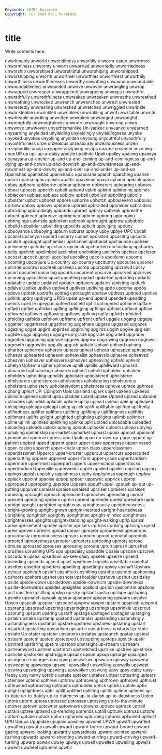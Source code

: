 ```yaml
---
Keywords: 18484 kojimura
Copyright: (C) 2024 Koji Murakami
---
```


# title

Write contents here.



nworkmanly unworld unworldliness
unworldly unworm-eaten unwormed unworminess unwormy unworn unworried unworriedly unworriedness unworship
unworshiped unworshipful unworshiping unworshipped unworshipping unworth unworthier unworthies unworthiest unworthily
unworthiness unworthinesses unworthy unwotting unwound unwoundable unwoundableness unwounded unwove unwoven
unwrangling unwrap unwrapped unwrapper unwrappered unwrapping unwraps unwrathful unwrathfully unwrathfulness
unwreaked unwreaken unwreathe unwreathed unwreathing unwrecked unwrench unwrenched unwrest unwrested
unwrestedly unwresting unwrestled unwretched unwriggled unwrinkle unwrinkleable unwrinkled unwrinkles unwrinkling
unwrit unwritable unwrite unwriteable unwriting unwritten unwroken unwronged unwrongful unwrongfully
unwrongfulness unwrote unwrought unwrung unwry unwwove unwwoven unyachtsmanlike Un-yankee unyeaned
unyearned unyearning unyielded unyielding unyieldingly unyieldingness unyoke unyoked unyokes unyoking
unyolden unyoung unyouthful unyouthfully unyouthfulness unze unzealous unzealously unzealousness unzen
unzephyrlike unzip unzipped unzipping unzips unzone unzoned unzoning -uous UP
up up- up-a-daisy upaisle upaithric Upali upalley upalong upanaya upanayana
up-anchor up-and up-and-coming up-and-comingness up-and-doing up-and-down up-and-downish up-and-downishness up-and-downness up-and-downy
up-and-over up-and-under up-and-up Upanishad upanishad upanishadic upapurana uparch uparching uparise
uparm uparna upas upases upattic upavenue upaya upband upbank upbar
upbay upbbore upbborne upbear upbearer upbearers upbearing upbears upbeat upbeats
upbelch upbelt upbend upbid upbind upbinding upbinds upblacken upblast upblaze
upblow upboil upboiled upboiling upboils upbolster upbolt upboost upbore upborne
upbotch upboulevard upbound up-bow upbow upbows upbrace upbraid upbraided upbraider
upbraiders upbraiding upbraidingly upbraids upbrast upbray upbreak upbreathe upbred upbreed
upbreeze upbrighten upbrim upbring upbringing upbringings upbristle upbroken upbrook upbrought
upbrow upbubble upbuild upbuilder upbuilding upbuilds upbuilt upbulging upbuoy upbuoyance
upbuoying upburn upburst upbuy upby upbye UPC upcall upcanal upcanyon
upcard upcarry upcast upcasted upcasting upcasts upcatch upcaught upchamber upchannel
upchariot upchaunce upcheer upchimney upchoke up-chuck upchuck upchucked upchucking upchucks
upcity upclimb upclimbed upclimber upclimbing upclimbs upclose upcloser upcoast upcock
upcoil upcoiled upcoiling upcoils upcolumn upcome upcoming upconjure Up-country up-country
upcountry upcourse upcover upcrane upcrawl upcreek upcreep upcrop upcropping upcrowd
upcry upcurl upcurled upcurling upcurls upcurrent upcurve upcurved upcurves upcurving
upcushion upcut upcutting updart updarted updarting updarts updatable update updated
updater updaters updates updating updeck updelve Updike updive updived updives
updiving updo updome updos updove updraft updrafts updrag updraught updraw
updress updried updries updrink updry updrying UPDS upeat up-end upend
upended upending upends uperize upeygan upfeed upfield upfill upfingered upflame
upflare upflash upflee upflicker upfling upflinging upflings upfloat upflood upflow
upflowed upflower upflowing upflows upflung upfly upfold upfolded upfolding upfolds
upfollow upframe upfront upfurl upgale upgang upgape upgather upgathered upgathering
upgathers upgaze upgazed upgazes upgazing upget upgird upgirded upgirding upgirds
upgirt upgive upglean upglide upgo upgoing upgorge up-grade upgrade upgraded
upgrader upgrades upgrading upgrave upgrew upgrow upgrowing upgrown upgrows upgrowth
upgrowths upgully upgush uphale Upham uphand uphang upharbor upharrow upharsin
uphasp upheal upheap upheaped upheaping upheaps uphearted upheaval upheavalist upheavals
upheave upheaved upheaven upheaver upheavers upheaves upheaving upheld uphelm uphelya
Uphemia upher uphhove uphill uphills uphillward uphoard uphoarded uphoarding uphoards
uphoist uphold upholden upholder upholders upholding upholds upholster upholstered upholsterer
upholsterers upholsteress upholsteries upholstering upholsterous upholsters upholstery upholsterydom upholstress uphove
uphroe uphroes uphung uphurl UPI Upington Upis upisland upjerk upjet
upkeep upkeeps upkindle upknell upknit upla upladder uplaid uplake Upland
upland uplander uplanders uplandish uplands uplane uplay uplead uplean upleap
upleaped upleaping upleaps upleapt upleg uplick uplift upliftable uplifted upliftedly
upliftedness uplifter uplifters uplifting upliftingly upliftingness upliftitis upliftment uplifts uplight
uplighted uplighting uplights uplimb uplimber upline uplink uplinked uplinking uplinks
uplit upload uploadable uploaded uploading uploads uplock uplong uplook uplooker
uploom uploop uplying upmaking upmanship up-market upmarket upmast upmix upmost
upmount upmountain upmove upness upo Upolu upon up-over up-page uppard
up-patient uppbad upped uppent upper upper-case uppercase upper-cased upper-casing upperch
upper-circle upper-class upperclassman upperclassmen Upperco upper-cruster uppercut uppercuts uppercutted uppercutting
upperer upperest upper-form upper-grade upperhandism uppermore uppermost upperpart uppers upper-school
upperstocks uppertendom Upperville upperworks uppile uppiled uppiles uppiling upping uppings
uppish uppishly uppishness uppity uppityness upplough upplow uppluck uppoint uppoise
uppop uppour uppowoc upprick upprop uppropped uppropping upprops Uppsala uppuff
uppull uppush up-put up-putting upquiver upraisal upraise upraised upraiser upraisers
upraises upraising upraught upreach upreached upreaches upreaching uprear upreared uprearing
uprears uprein uprend uprender uprest uprestore uprid upridge upright uprighted
uprighteous uprighteously uprighteousness upright-growing upright-grown upright-hearted upright-heartedness uprighting uprightish uprightly
uprightman upright-minded uprightness uprightnesses uprights upright-standing upright-walking uprip uprisal uprise
uprisement uprisen upriser uprisers uprises uprising uprisings uprist uprive upriver
uprivers uproad uproar uproarer uproariness uproarious uproariously uproariousness uproars uproom
uproot uprootal uprootals uprooted uprootedness uprooter uprooters uprooting uproots uprose
uprouse uproused uprouses uprousing uproute uprun uprush uprushed uprushes uprushing
UPS ups upsadaisy upsaddle Upsala upscale upscrew upscuddle upseal upsedoun
up-see-daisy upseek upseize upsend upsending upsends upsent upset upsetment upsets
upsettable upsettal upsetted upsetter upsetters upsetting upsettingly upsey upshaft Upshaw
upshear upsheath upshift upshifted upshifting upshifts upshoot upshooting upshoots upshore
upshot upshots upshoulder upshove upshut upsidaisy upside upside-down upsidedown upside-downism
upside-downness upside-downwards upsides upsighted upsiloid upsilon upsilonism upsilons upsit upsitten
upsitting upskip up-sky upslant upslip upslope upsloping upsmite upsnatch upsoak
upsoar upsoared upsoaring upsoars upsolve Upson upspeak upspear upspeed upspew
upspin upspire upsplash upspout upsprang upspread upspring upspringing upsprings upsprinkle
upsprout upsprung upspurt upsring upstaff upstage upstaged upstages upstaging upstair
upstairs upstamp upstand upstander upstanding upstandingly upstandingness upstands upstare upstared
upstares upstaring upstart upstarted upstarting upstartism upstartle upstartness upstarts Up-state
upstate Up-stater upstater upstaters upstates upstaunch upstay upsteal upsteam upstem
upstep upstepped upstepping upsteps upstick upstir upstirred upstirring upstirs upstood
upstraight up-stream upstream upstreamward upstreet upstretch upstretched upstrike upstrive up-stroke
upstroke upstrokes upstruggle upsuck upsun upsup upsurge upsurged upsurgence upsurges
upsurging upswallow upswarm upsway upsweep upsweeping upsweeps upswell upswelled upswelling
upswells upswept upswing upswinging upswings upswollen upswung upsy upsy-daisy upsy-freesy
upsy-turvy uptable uptake uptaker uptakes uptear uptearing uptears uptemper uptend
upthrew upthrow upthrowing upthrown upthrows upthrust upthrusted upthrusting upthrusts upthunder
uptick upticks uptide uptie uptight uptightness uptill uptilt uptilted uptilting
uptilts uptime uptimes up-to-date up-to-dately up-to-dateness up-to-datish up-to-datishness Upton uptore
uptorn uptoss uptossed uptosses uptossing up-to-the-minute uptower uptown uptowner uptowners
uptowns uptrace uptrack uptrail uptrain uptree uptrend up-trending uptrends uptrill
uptrunk uptruss upttore upttorn uptube uptuck upturn upturned upturning upturns
uptwined uptwist UPU Upupa Upupidae upupoid upvalley upvomit UPWA upwaft
upwafted upwafting upwafts upwall upward upward-borne upward-bound upward-gazing upward-looking upwardly
upwardness upward-pointed upward-rushing upwards upward-shooting upward-stirring upward-striving upward-turning upwarp upwax
upway upways upwell upwelled upwelling upwells upwent upwheel upwhelm upwhir
